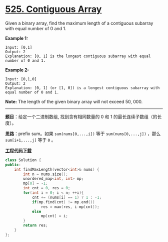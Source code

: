 # [525. Contiguous Array](https://leetcode.com/problems/contiguous-array/)

Given a binary array, find the maximum length of a contiguous subarray with equal number of 0 and 1.

**Example 1:**

```
Input: [0,1]
Output: 2
Explanation: [0, 1] is the longest contiguous subarray with equal number of 0 and 1.
```

**Example 2:**

```
Input: [0,1,0]
Output: 2
Explanation: [0, 1] (or [1, 0]) is a longest contiguous subarray with equal number of 0 and 1.
```

**Note:** The length of the given binary array will not exceed 50, 000.

-----

**题目**：给定一个二进制数组, 找到含有相同数量的 0 和 1 的最长连续子数组（的长度）。

**思路**：prefix sum。如果 `sum(nums[0,...,i])` 等于 `sum(nums[0,...,j])` ，那么 `sum[i+1,...,j]` 等于 `0` 。

[**工程代码下载**](https://github.com/shenkh/leetcode)

``` cpp
class Solution {
public:
    int findMaxLength(vector<int>& nums) {
        int n = nums.size();
        unordered_map<int, int> mp;
        mp[0] = -1;
        int cnt = 0, res = 0;
        for(int i = 0; i < n; ++i){
            cnt += (nums[i] == 1) ? 1 : -1;
            if(mp.find(cnt) != mp.end())
                res = max(res, i-mp[cnt]);
            else
                mp[cnt] = i;
        }
        return res;
    }
};
```
